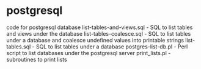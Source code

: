 # postgresql
code for postgresql database
list-tables-and-views.sql - SQL to list tables and views under the database
list-tables-coalesce.sql - SQL to list tables under a database and coalesce undefined values into printable strings
list-tables.sql - SQL to list tables under a database
postgres-list-db.pl - Perl script to list databases under the postgresql server
print_lists.pl - subroutines to print lists
